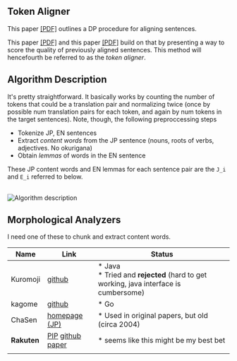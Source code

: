 ## Token Aligner

This paper [[PDF]](https://aclweb.org/anthology/C/C94/C94-2175.pdf) outlines a DP procedure for aligning sentences. 

This paper [[PDF]](https://pdfs.semanticscholar.org/d7a4/97cd9de61617ba55002d0db3435f64149ea0.pdf) and this paper [[PDF]](https://pdfs.semanticscholar.org/e7e8/9205652c87a559f66f9126827a47366591c5.pdf) build on that by presenting a way to score the quality of previously aligned sentences. This method will hencefourth be referred to as the *token aligner*.

## Algorithm Description

It's pretty straightforward. It basically works by counting the number of tokens that could be a translation pair and normalizing twice (once by possible num translation pairs for each token, and again by num tokens in the target sentences). Note, though, the following preproccessing steps 

* Tokenize JP, EN sentences
* Extract *content words* from the JP sentence (nouns, roots of verbs, adjectives. No okurigana)
* Obtain *lemmas* of words in the EN sentence

These JP content words and EN lemmas for each sentence pair are the `J_i` and `E_i` referred to below.
<br/>
<br/>

![Algorithm description](https://raw.githubusercontent.com/rpryzant/japanese_corpus/master/aligners_cleaners/token_aligner/static/fig1.png)



## Morphological Analyzers

I need one of these to chunk and extract content words.

| Name        | Link                                                                                                                                                        | Status                                                                                 |
|-------------|-------------------------------------------------------------------------------------------------------------------------------------------------------------|----------------------------------------------------------------------------------------|
| Kuromoji    | [github](https://github.com/atilika/kuromoji/downloads)                                                                                                     | * Java<br/> * Tried and **rejected** (hard to get working, java interface is cumbersome)  |
| kagome      | [github](https://github.com/ikawaha/kagome)                                                                                                                 | * Go                                                                                   |
| ChaSen      | [homepage (JP)](http://chasen-legacy.osdn.jp/)                                                                                                              | * Used in original papers, but old (circa 2004)                                        |
| **Rakuten** | [PIP](https://pypi.python.org/pypi/rakutenma)  [github](https://github.com/rakuten-nlp/rakutenma)   [paper](http://anthology.aclweb.org/C/C14/C14-2009.pdf) | * seems like this might be my best bet                                                 |
|             |                                                                                                                                                             |                                                                                        |
